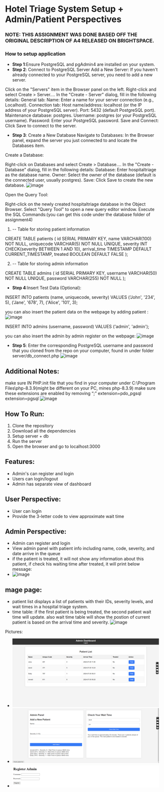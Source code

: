 # Hotel Triage System Setup + Admin/Patient Perspectives

### NOTE: THIS ASSIGNMENT WAS DONE BASED OFF THE ORIGINAL DESCRIPTION OF A4 RELEASED ON BRIGHTSPACE.

### How to setup application
- **Step 1**:Ensure PostgreSQL and pgAdmin4 are installed on your system.
- **Step 2**: Connect to PostgreSQL Server
Add a New Server: If you haven't already connected to your PostgreSQL server, you need to add a new server.

Click on the "Servers" item in the Browser panel on the left.
Right-click and select Create > Server....
In the "Create - Server" dialog, fill in the following details:
General tab:
Name: Enter a name for your server connection (e.g., Localhost).
Connection tab:
Host name/address: localhost (or the IP address of your PostgreSQL server).
Port: 5432 (default PostgreSQL port).
Maintenance database: postgres.
Username: postgres (or your PostgreSQL username).
Password: Enter your PostgreSQL password.
Save and Connect: Click Save to connect to the server.


- **Step 3**: Create a New Database
Navigate to Databases: In the Browser panel, expand the server you just connected to and locate the Databases item.

Create a Database:

Right-click on Databases and select Create > Database....
In the "Create - Database" dialog, fill in the following details:
Database: Enter hospitaltriage as the database name.
Owner: Select the owner of the database (default is the connected user, usually postgres).
Save: Click Save to create the new database.
![image](https://github.com/user-attachments/assets/e747fadd-105c-43d0-b5a8-f2b78e9b0f31)


Open the Query Tool:

Right-click on the newly created hospitaltriage database in the Object Browser.
Select "Query Tool" to open a new query editor window.
Execute the SQL Commands:(you can get this code under the database folder of assignment4)

1. -- Table for storing patient information

CREATE TABLE patients (
    id SERIAL PRIMARY KEY,
    name VARCHAR(100) NOT NULL,
    uniquecode VARCHAR(5) NOT NULL UNIQUE,
    severity INT CHECK(severity BETWEEN 1 AND 10),
    arrival_time TIMESTAMP DEFAULT CURRENT_TIMESTAMP,
    treated BOOLEAN DEFAULT FALSE
);

2. -- Table for storing admin information

CREATE TABLE admins (
    id SERIAL PRIMARY KEY,
    username VARCHAR(50) NOT NULL UNIQUE,
    password VARCHAR(255) NOT NULL
);

- **Step 4**:Insert Test Data (Optional):

INSERT INTO patients (name, uniquecode, severity) VALUES 
('John', '234', 5),
('Jane', '678', 7),
('Alice', '101', 3);

 you can also insert the patient data on the webpage by adding patient :
 ![image](https://github.com/user-attachments/assets/8b4a75bc-af26-462c-af32-8f084abd26ef)

 INSERT INTO admins (username, password) VALUES ('admin', 'admin');

 you can also insert the admin by admin register on the webpage: 
![image](https://github.com/user-attachments/assets/729cbbcb-a5a2-4485-be99-1f7aabe7231a)
 


- **Step 5**: Enter the corresponding PostgreSQL username and password that you cloned from the repo on your computer, found in under folder server/db_connect.php
![image](https://github.com/user-attachments/assets/a813314b-b476-4fd1-b3ea-af748667dd3d)

## Additional Notes:

make sure IN PHP.init file that you find in your computer under C:\Program Files\php-8.3.9(might be different on your PC, mines php-8.3.9) make sure these extensions are enabled by removing “;”
extension=pdo_pgsql
extension=pgsql
![image](https://github.com/user-attachments/assets/66d075ab-341f-40cc-b25b-f95b64c64b4c)

## How To Run:
1. Clone the repository
2. Download all the dependencies
3. Setup server + db
4. Run the server
5. Open the browser and go to localhost:3000

## Features:
- Admin's can register and login
- Users can login/logout
- Admin has separate view of dashboard

## User Perspective:
- User can login 
- Provide the 3-letter code to view approximate wait time

## Admin Perspective:
- Admin can register and login
- View admin panel with patient info including name, code, severity, and date arrive in the queue
- if the patient is treated, it will not show any information about this patient, if check his waiting time after treated, it will print below message:
- ![image](https://github.com/user-attachments/assets/382f238e-5bdf-4214-bd74-2f5a1389e6fe)

## mage page: 
- patient list displays a list of patients with their IDs, severity levels, and wait times in a hospital triage system.
- time table: if the first patient is being treated, the second patient wait time will update. also wait time table will show the postion of current patient is based on the arrival time and severity.
![image](https://github.com/user-attachments/assets/a4233433-df40-4c49-945d-8e44b5077cb5)





Pictures:
- ![Admin Panel](snapshot/dashboard.png)
- ![User Panel](snapshot/patientlistandwaittime.png)
- ![Admin Registration](snapshot/adminReg.png)
